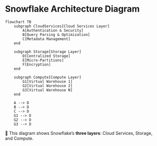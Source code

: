 # Snowflake Architecture Diagram

```mermaid
flowchart TB
    subgraph CloudServices[Cloud Services Layer]
        A[Authentication & Security]
        B[Query Parsing & Optimization]
        C[Metadata Management]
    end

    subgraph Storage[Storage Layer]
        D[Centralized Storage]
        E[Micro-Partitions]
        F[Encryption]
    end

    subgraph Compute[Compute Layer]
        G1[Virtual Warehouse 1]
        G2[Virtual Warehouse 2]
        G3[Virtual Warehouse N]
    end

    A --> D
    B --> D
    C --> D
    G1 --> D
    G2 --> D
    G3 --> D
```

📌 This diagram shows Snowflake’s **three layers**: Cloud Services, Storage, and Compute.
